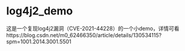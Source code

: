 # log4j2_demo
这是一个复现log4j2漏洞（CVE-2021-44228）的一个小demo，详情可看https://blog.csdn.net/m0_62466350/article/details/130534115?spm=1001.2014.3001.5501
